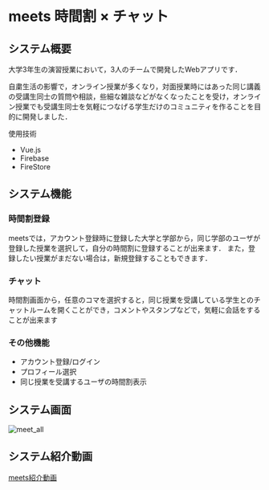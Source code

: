 # meets 時間割 × チャット

## システム概要
大学3年生の演習授業において，3人のチームで開発したWebアプリです．

自粛生活の影響で，オンライン授業が多くなり，対面授業時にはあった同じ講義の受講生同士の質問や相談，些細な雑談などがなくなったことを受け，オンライン授業でも受講生同士を気軽につなげる学生だけのコミュニティを作ることを目的に開発しました．

使用技術
- Vue.js
- Firebase
- FireStore

## システム機能
### 時間割登録
meetsでは，アカウント登録時に登録した大学と学部から，同じ学部のユーザが登録した授業を選択して，自分の時間割に登録することが出来ます．
また，登録したい授業がまだない場合は，新規登録することもできます．

### チャット
時間割画面から，任意のコマを選択すると，同じ授業を受講している学生とのチャットルームを開くことができ，コメントやスタンプなどで，気軽に会話をすることが出来ます

### その他機能
- アカウント登録/ログイン
- プロフィール選択
- 同じ授業を受講するユーザの時間割表示

## システム画面
![meet_all](https://github.com/banamon/meets/assets/120772851/f27c1d63-1c84-4f69-8434-bed6955a149d)

## システム紹介動画
[meets紹介動画](https://www.youtube.com/watch?v=QmF_I0uADDg)
